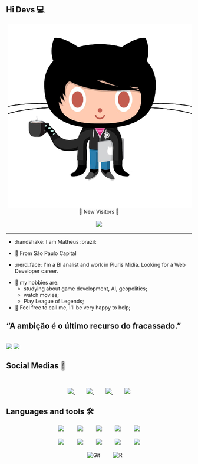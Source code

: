 ## Hi Devs 💻
<img align="right" alt="GIF" src="https://github.com/Remoguima/remoguima/blob/main/octocat.png" width="500px"/>

 <p align="center"> 
   👋 New Visitors 👋
   <br><br>
 
   <img alingn="center" src="https://profile-counter.glitch.me/Remoguima/count.svg"/> 
 
   ********************
 </p>


- <p>:handshake: I am Matheus :brazil:</p>
- <p>📍 From São Paulo Capital</p>
- <p>:nerd_face: I'm a BI analist and work in Pluris Midia. Looking for a Web Developer career. </p>
- 👾 my hobbies are: 
  - studying about game development, AI, geopolitics; 
  - watch movies;
  - Play League of Legends;
- 💬 Feel free to call me, I'll be very happy to help;

## **“A ambição é o último recurso do fracassado.”**

<br>

<div>
  <img height="150em" src="https://github-readme-stats.vercel.app/api?username=remoguima&show_icons=true&theme=dracula&include_all_commits=true&count_private=true"/>
  <img height="150em" src="https://github-readme-stats.vercel.app/api/top-langs/?username=remoguima&layout=compact&langs_count=16&theme=dracula"/>
</div>

##  **Social Medias** :iphone: 

<br>
<div>
<p align="center">
    <a href="https://github.com/remoguima">
        <img  src="https://img.shields.io/badge/github-%23100000.svg?&style=for-the-badge&logo=github&logoColor=white&link=mailto:https://github.com/remoguima">
    </a>
    &nbsp;&nbsp;&nbsp;&nbsp;&nbsp;&nbsp;&nbsp;
    <a href="mailto:matheusrguimaraes@gmail.com">
        <img src="https://img.shields.io/badge/gmail-D14836?&style=for-the-badge&logo=gmail&logoColor=white&link=mailto:ericviezzerlessa01@gmail.com">
    </a>
    &nbsp;&nbsp;&nbsp;&nbsp;&nbsp;&nbsp;&nbsp;
    <a href="https://www.linkedin.com/in/matheus-remorini-a19aa6109/">
        <img src="https://img.shields.io/badge/linkedin-%230077B5.svg?&style=for-the-badge&logo=linkedin&logoColor=white&link=mailto:https://www.linkedin.com/in/matheus-remorini-a19aa6109/">
    </a>
   &nbsp;&nbsp;&nbsp;&nbsp;&nbsp;&nbsp;&nbsp;
    <a href="https://www.instagram.com/matheusremorini/">
      <img src="https://img.shields.io/badge/Instagram-E4405F?style=for-the-badge&logo=instagram&logoColor=white&link=mailto:https://www.instagram.com/matheusremorini/">
    </a>
</p>
  
## Languages and tools :hammer_and_wrench:

<p align="center">    
    <img src="https://img.shields.io/badge/HTML5-E34F26?style=for-the-badge&logo=html5&logoColor=white">  
    &nbsp;&nbsp;&nbsp;&nbsp;&nbsp;&nbsp;&nbsp;
    <img src="https://img.shields.io/badge/CSS3-1572B6?style=for-the-badge&logo=css3&logoColor=white">
    &nbsp;&nbsp;&nbsp;&nbsp;&nbsp;&nbsp;&nbsp;
    <img src="https://img.shields.io/badge/JavaScript-323330?style=for-the-badge&logo=javascript&logoColor=F7DF1E">
    &nbsp;&nbsp;&nbsp;&nbsp;&nbsp;&nbsp;&nbsp;
    <img src="https://img.shields.io/badge/Java-ED8B00?style=for-the-badge&logo=java&logoColor=white">
    &nbsp;&nbsp;&nbsp;&nbsp;&nbsp;&nbsp;&nbsp;
    <img src="https://img.shields.io/badge/Google_Cloud-4285F4?style=for-the-badge&logo=google-cloud&logoColor=white">
    <br><br>
    <img src="https://img.shields.io/badge/Amazon_AWS-232F3E?style=for-the-badge&logo=amazon-aws&logoColor=white">
    &nbsp;&nbsp;&nbsp;&nbsp;&nbsp;&nbsp;&nbsp;
    <img src="https://img.shields.io/badge/Kali_Linux-557C94?style=for-the-badge&logo=kali-linux&logoColor=white">
    &nbsp;&nbsp;&nbsp;&nbsp;&nbsp;&nbsp;&nbsp;
    <img src="https://img.shields.io/badge/Android-3DDC84?style=for-the-badge&logo=android&logoColor=white">
    &nbsp;&nbsp;&nbsp;&nbsp;&nbsp;&nbsp;&nbsp;
    <img src="https://img.shields.io/badge/Adobe%20Photoshop-31A8FF?style=for-the-badge&logo=Adobe%20Photoshop&logoColor=black">
    &nbsp;&nbsp;&nbsp;&nbsp;&nbsp;&nbsp;&nbsp;
    <img src="https://img.shields.io/badge/MySQL-00000F?style=for-the-badge&logo=mysql&logoColor=white"><br><br>
    &nbsp;&nbsp;&nbsp;&nbsp;&nbsp;&nbsp;&nbsp;
    <img alt="Git" src="https://img.shields.io/badge/git-%23F05033.svg?style=for-the-badge&logo=git&logoColor=white"/>
    &nbsp;&nbsp;&nbsp;&nbsp;&nbsp;&nbsp;&nbsp;
   <img alt="R" src="https://img.shields.io/badge/r-%23276DC3.svg?style=for-the-badge&logo=r&logoColor=white"/>
</p>
